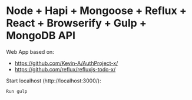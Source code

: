 # Node + Hapi + Mongoose + Reflux + React + Browserify + Gulp + MongoDB API


Web App based on:
-  <https://github.com/Kevin-A/AuthProject-x/>
-  <https://github.com/reflux/refluxjs-todo-x/>

Start localhost (http://localhost:3000/):
```
Run gulp 
```

